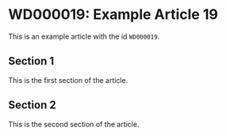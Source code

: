 # WD000019: Example Article 19

This is an example article with the id `WD000019`.

## Section 1

This is the first section of the article.

## Section 2

This is the second section of the article.
